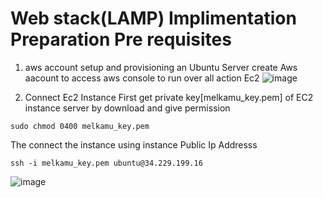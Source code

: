 # Web stack(LAMP) Implimentation Preparation Pre requisites
1. aws account setup and provisioning an Ubuntu Server
create Aws aacount to access aws console to run over all action Ec2 
![image](https://github.com/melkamu372/web_stack_implimentation_lamp_stack_in_aws/assets/47281626/900b9f4f-4238-4c4c-a8b2-75fc6a5ab7e8)


2. Connect Ec2 Instance
 First  get private key[melkamu_key.pem] of EC2 instance server by download and give permission
```
sudo chmod 0400 melkamu_key.pem
```
The connect the instance  using instance Public Ip Addresss
```
ssh -i melkamu_key.pem ubuntu@34.229.199.16
```
![image](https://github.com/melkamu372/web_stack_implimentation_lamp_stack_in_aws/assets/47281626/670874e1-e0d8-48cf-bea8-86cac6a2b8c9)
